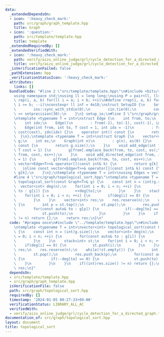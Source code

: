 ```yaml
---
data:
  _extendedDependsOn:
  - icon: ':heavy_check_mark:'
    path: src/graph/graph_template.hpp
    title: Graph
  - icon: ':question:'
    path: src/template/template.hpp
    title: template
  _extendedRequiredBy: []
  _extendedVerifiedWith:
  - icon: ':heavy_check_mark:'
    path: verify/aizu_online_judge/grl/cycle_detection_for_a_directed_graph.test.cpp
    title: verify/aizu_online_judge/grl/cycle_detection_for_a_directed_graph.test.cpp
  _isVerificationFailed: false
  _pathExtension: hpp
  _verificationStatusIcon: ':heavy_check_mark:'
  attributes:
    links: []
  bundledCode: "#line 2 \"src/template/template.hpp\"\n#include <bits/stdc++.h>\n\
    using namespace std;\nusing ll = long long;\nusing P = pair<ll, ll>;\n#define\
    \ rep(i, a, b) for(ll i = a; i < b; ++i)\n#define rrep(i, a, b) for(ll i = a;\
    \ i >= b; --i)\nconstexpr ll inf = 4e18;\nstruct SetupIO {\n    SetupIO() {\n\
    \        ios::sync_with_stdio(0);\n        cin.tie(0);\n        cout << fixed\
    \ << setprecision(30);\n    }\n} setup_io;\n#line 3 \"src/graph/graph_template.hpp\"\
    \ntemplate <typename T = int>\nstruct Edge {\n    int from, to;\n    T cost;\n\
    \    int idx;\n    Edge()\n        : from(-1), to(-1), cost(-1), idx(-1) {}\n\
    \    Edge(int from, int to, T cost = 1, int idx = -1)\n        : from(from), to(to),\
    \ cost(cost), idx(idx) {}\n    operator int() const {\n        return to;\n  \
    \  }\n};\ntemplate <typename T = int>\nstruct Graph {\n    vector<vector<Edge<T>>>\
    \ g;\n    int es;\n    Graph(int n)\n        : g(n), es(0) {}\n    size_t size()\
    \ const {\n        return g.size();\n    }\n    void add_edge(int from, int to,\
    \ T cost = 1) {\n        g[from].emplace_back(from, to, cost, es);\n        g[to].emplace_back(to,\
    \ from, cost, es++);\n    }\n    void add_directed_edge(int from, int to, T cost\
    \ = 1) {\n        g[from].emplace_back(from, to, cost, es++);\n    }\n    inline\
    \ vector<Edge<T>>& operator[](const int& k) {\n        return g[k];\n    }\n \
    \   inline const vector<Edge<T>>& operator[](const int& k) const {\n        return\
    \ g[k];\n    }\n};\ntemplate <typename T = int>\nusing Edges = vector<Edge<T>>;\n\
    #line 4 \"src/graph/topological_sort.hpp\"\ntemplate <typename T = int>\nvector<int>\
    \ topological_sort(const Graph<T>& g) {\n    const int n = (int)g.size();\n  \
    \  vector<int> deg(n);\n    for(int i = 0; i < n; ++i) {\n        for(const auto&\
    \ to : g[i]) {\n            ++deg[to];\n        }\n    }\n    stack<int> st;\n\
    \    for(int i = 0; i < n; ++i) {\n        if(deg[i] == 0) {\n            st.push(i);\n\
    \        }\n    }\n    vector<int> res;\n    res.reserve(n);\n    while(!st.empty())\
    \ {\n        int p = st.top();\n        st.pop();\n        res.push_back(p);\n\
    \        for(const auto& to : g[p]) {\n            if(--deg[to] == 0) {\n    \
    \            st.push(to);\n            }\n        }\n    }\n    if((int)res.size()\
    \ != n) return {};\n    return res;\n}\n"
  code: "#pragma once\n#include \"../template/template.hpp\"\n#include \"./graph_template.hpp\"\
    \ntemplate <typename T = int>\nvector<int> topological_sort(const Graph<T>& g)\
    \ {\n    const int n = (int)g.size();\n    vector<int> deg(n);\n    for(int i\
    \ = 0; i < n; ++i) {\n        for(const auto& to : g[i]) {\n            ++deg[to];\n\
    \        }\n    }\n    stack<int> st;\n    for(int i = 0; i < n; ++i) {\n    \
    \    if(deg[i] == 0) {\n            st.push(i);\n        }\n    }\n    vector<int>\
    \ res;\n    res.reserve(n);\n    while(!st.empty()) {\n        int p = st.top();\n\
    \        st.pop();\n        res.push_back(p);\n        for(const auto& to : g[p])\
    \ {\n            if(--deg[to] == 0) {\n                st.push(to);\n        \
    \    }\n        }\n    }\n    if((int)res.size() != n) return {};\n    return\
    \ res;\n}"
  dependsOn:
  - src/template/template.hpp
  - src/graph/graph_template.hpp
  isVerificationFile: false
  path: src/graph/topological_sort.hpp
  requiredBy: []
  timestamp: '2024-01-05 00:27:33+09:00'
  verificationStatus: LIBRARY_ALL_AC
  verifiedWith:
  - verify/aizu_online_judge/grl/cycle_detection_for_a_directed_graph.test.cpp
documentation_of: src/graph/topological_sort.hpp
layout: document
title: topological_sort
---
```

